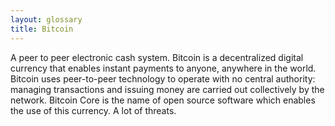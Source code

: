 ```yaml
---
layout: glossary
title: Bitcoin
---
```


A peer to peer electronic cash system. Bitcoin is a decentralized digital currency that enables instant payments to anyone, anywhere in the world. Bitcoin uses peer-to-peer technology to operate with no central authority: managing transactions and issuing money are carried out collectively by the network. Bitcoin Core is the name of open source software which enables the use of this currency. A lot of threats.
